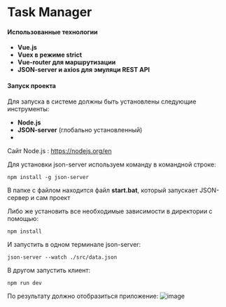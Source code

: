 # Task Manager

#### Использованные технологии
- **Vue.js**
- **Vuex в режиме strict**
- **Vue-router для маршрутизации**
- **JSON-server и axios для эмуляци REST API**

#### Запуск проекта 
Для запуска в системе должны быть установлены следующие инструменты:
- **Node.js**
- **JSON-server** (глобально установленный)
- 
Сайт Node.js : https://nodejs.org/en

Для установки json-server используем команду в командной строке:

`npm install -g json-server`

В папке с файлом находится файл **start.bat**, который запускает JSON-сервер и сам проект

Либо же установить все необходимые зависимости в директории с помощью:

`npm install`

И запустить в одном терминале json-server:

`json-server --watch ./src/data.json`

В другом запустить клиент:

`npm run dev`

По результату должно отобразиться приложение:
![image](https://github.com/matzutake/taskManager/assets/65808708/2165eb4c-98f4-41a9-9329-bfef8480379c)
